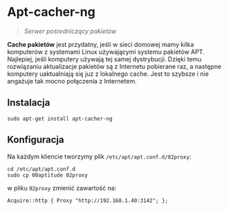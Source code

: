 # Apt-cacher-ng

> _Serwer pośredniczący pakietów_

**Cache pakietów** jest przydatny, jeśli w sieci domowej mamy kilka komputerów z systemami Linux używającymi systemu pakietów APT. Najlepiej, jeśli komputery używają tej samej dystrybucji. Dzięki temu rozwiązaniu aktualizacje pakietów są z Internetu pobierane raz, a następne komputery uaktualniają się juz z lokalnego cache. Jest to szybsze i nie angażuje tak mocno połączenia z Internetem.

## Instalacja
```shell
sudo apt-get install apt-cacher-ng
```

## Konfiguracja

Na każdym kliencie tworzymy plik `/etc/apt/apt.conf.d/02proxy`:
```shell
cd /etc/apt/apt.conf.d
sudo cp 00aptitude 02proxy
```

w pliku `02proxy` zmienić zawartość na:
```
Acquire::http { Proxy "http://192.168.1.40:3142"; };
```
